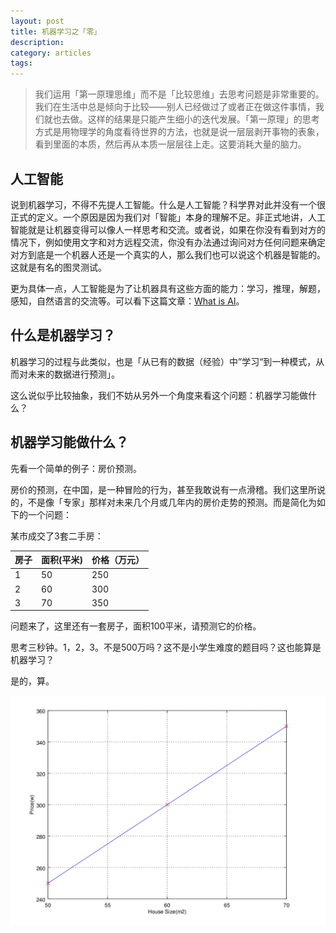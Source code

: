 ```yaml
---
layout: post
title: 机器学习之「零」 
description: 
category: articles
tags: 
---
```



> 我们运用「第一原理思维」而不是「比较思维」去思考问题是非常重要的。我们在生活中总是倾向于比较——别人已经做过了或者正在做这件事情，我们就也去做。这样的结果是只能产生细小的迭代发展。「第一原理」的思考方式是用物理学的角度看待世界的方法，也就是说一层层剥开事物的表象，看到里面的本质，然后再从本质一层层往上走。这要消耗大量的脑力。




## 人工智能
说到机器学习，不得不先提人工智能。什么是人工智能？科学界对此并没有一个很正式的定义。一个原因是因为我们对「智能」本身的理解不足。非正式地讲，人工智能就是让机器变得可以像人一样思考和交流。或者说，如果在你没有看到对方的情况下，例如使用文字和对方远程交流，你没有办法通过询问对方任何问题来确定对方到底是一个机器人还是一个真实的人，那么我们也可以说这个机器是智能的。这就是有名的图灵测试。

更为具体一点，人工智能是为了让机器具有这些方面的能力：学习，推理，解题，感知，自然语言的交流等。可以看下这篇文章：[What is AI](http://www.alanturing.net/turing_archive/pages/reference%20articles/what%20is%20ai.html)。



## 什么是机器学习？

机器学习的过程与此类似，也是「从已有的数据（经验）中”学习“到一种模式，从而对未来的数据进行预测」。

这么说似乎比较抽象，我们不妨从另外一个角度来看这个问题：机器学习能做什么？

## 机器学习能做什么？
先看一个简单的例子：房价预测。

房价的预测，在中国，是一种冒险的行为，甚至我敢说有一点滑稽。我们这里所说的，不是像「专家」那样对未来几个月或几年内的房价走势的预测。而是简化为如下的一个问题：

某市成交了3套二手房：

| 房子 | 面积(平米) | 价格（万元）
| --- | --------- | ----
| 1   | 50 | 250
| 2   | 60 | 300
| 3   | 70 | 350

问题来了，这里还有一套房子，面积100平米，请预测它的价格。

思考三秒钟。1，2，3。不是500万吗？这不是小学生难度的题目吗？这也能算是机器学习？

是的，算。

![02.png](/images/ml_02.png)
